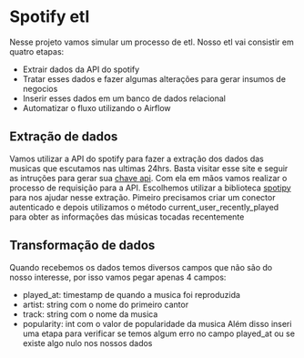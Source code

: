 # Spotify etl

Nesse projeto vamos simular um processo de etl. Nosso etl vai consistir em quatro etapas:
* Extrair dados da API do spotify
* Tratar esses dados e fazer algumas alterações para gerar insumos de negocios
* Inserir esses dados em um banco de dados relacional
* Automatizar o fluxo utilizando o Airflow

## Extração de dados

Vamos utilizar a API do spotify para fazer a extração dos dados das musicas que escutamos nas ultimas 24hrs. 
Basta visitar esse site e seguir as intruções para gerar sua [chave api](https://developer.spotify.com/documentation/web-api/tutorials/getting-started).
Com ela em mãos vamos realizar o processo de requisição para a API.
Escolhemos utilizar a biblioteca [spotipy](https://spotipy.readthedocs.io/en/2.19.0/#module-spotipy.client) para nos ajudar nesse extração.
Pimeiro precisamos criar um conector autenticado e depois utilizamos o método current_user_recently_played para obter as informações das músicas tocadas recentemente

## Transformação de dados

Quando recebemos os dados temos diversos campos que não são do nosso interesse, por isso vamos pegar apenas 4 campos:
* played_at: timestamp de quando a musica foi reproduzida
* artist: string com o nome do primeiro cantor
* track: string com o nome da musica
* popularity: int com o valor de popularidade da musica
Além disso inseri uma etapa para verificar se temos algum erro no campo played_at ou se existe algo nulo nos nossos dados